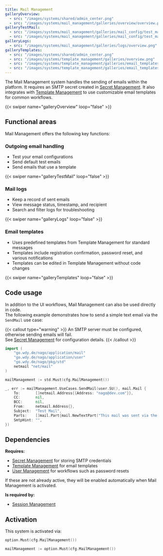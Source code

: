 ```yaml
---
title: Mail Management
galleryOverview:
  - src: "/images/systems/shared/admin_center.png"
  - src: "/images/systems/mail_management/galleries/overview/overview.png"
galleryTestMail:
  - src: "/images/systems/mail_management/galleries/mail_config/test_mail.png"
  - src: "/images/systems/mail_management/galleries/mail_config/test_mail_with_template.png"
galleryLogs:
  - src: "/images/systems/mail_management/galleries/logs/overview.png"
galleryTemplates:
  - src: "/images/systems/shared/admin_center.png"
  - src: "/images/systems/template_management/galleries/overview.png"
  - src: "/images/systems/template_management/galleries/email_templates/projects.png"
  - src: "/images/systems/template_management/galleries/email_templates/edit.png"
---
```

The Mail Management system handles the sending of emails within the platform.
It requires an SMTP secret created in [Secret Management](../secret_management/).
It also integrates with [Template Management](../template_management/) to use customizable email templates for common workflows.

{{< swiper name="galleryOverview" loop="false" >}}

## Functional areas
Mail Management offers the following key functions:

### Outgoing email handling
- Test your email configurations
- Send default test emails
- Send emails that use a template

{{< swiper name="galleryTestMail" loop="false" >}}

### Mail logs
- Keep a record of sent emails
- View message status, timestamp, and recipient
- Search and filter logs for troubleshooting

{{< swiper name="galleryLogs" loop="false" >}}

### Email templates
- Uses predefined templates from Template Management for standard messages
- Templates include registration confirmation, password reset, and various notifications
- Templates can be edited in Template Management without code changes

{{< swiper name="galleryTemplates" loop="false" >}}

## Code usage

In addition to the UI workflows, Mail Management can also be used directly in code.  
The following example demonstrates how to send a simple text email via the `SendMail` use case:

{{< callout type="warning" >}}
An SMTP server must be configured, otherwise sending emails will fail.  
See [Secret Management](../secret_management/) for configuration details.
{{< /callout >}}

```go
import (
    "go.wdy.de/nago/application/mail"
    "go.wdy.de/nago/application/user"
    "go.wdy.de/nago/pkg/std"
    netmail "net/mail"
)

mailManagement := std.Must(cfg.MailManagement())

_, err := mailManagement.UseCases.SendMail(user.SU(), mail.Mail {
	To:       []netmail.Address{{Address: "nago@dev.com"}},
	CC:       nil,
	BCC:      nil,
	From:     netmail.Address{},
	Subject:  "Test Mail",
	Parts:    []mail.Part{mail.NewTextPart("This mail was sent via the SendMail usecase.")},
	SmtpHint: "",
})
```

## Dependencies
**Requires:**
- [Secret Management](../secret_management/) for storing SMTP credentials
- [Template Management](../template_management/) for email templates
- [User Management](../user_management/) for workflows such as password resets

If these are not already active, they will be enabled automatically when Mail Management is activated.

**Is required by:**
- [Session Management](../session_management/)

## Activation
This system is activated via:
```go
option.Must(cfg.MailManagement())
```

```go
mailManagement := option.Must(cfg.MailManagement())
```